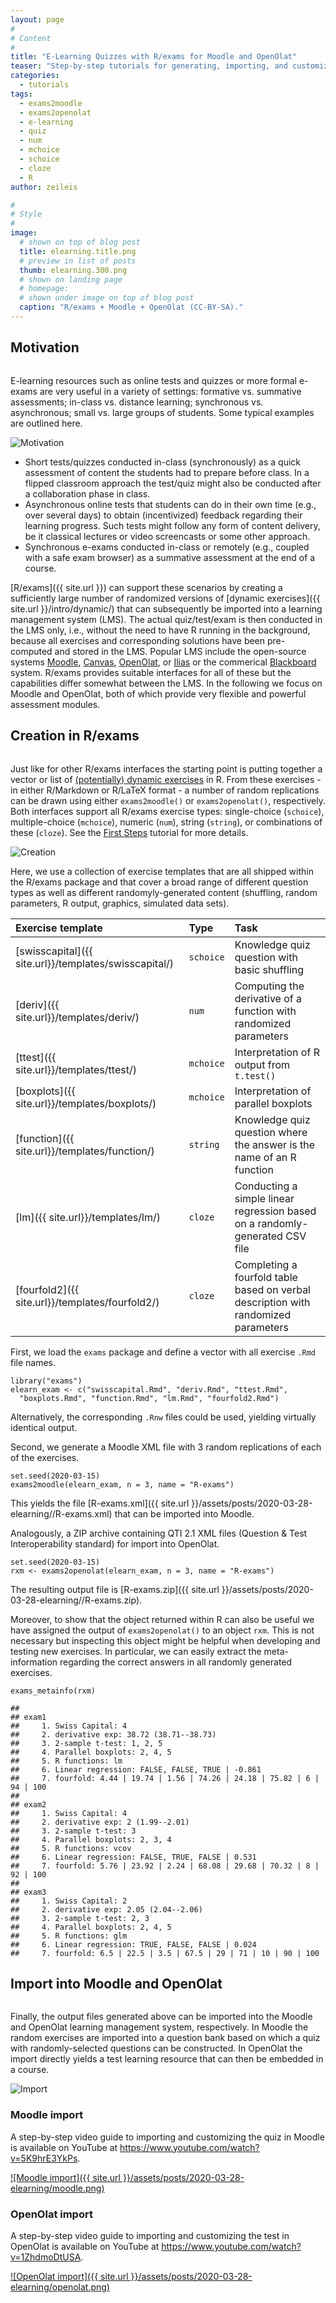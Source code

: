 ```yaml
---
layout: page
#
# Content
#
title: "E-Learning Quizzes with R/exams for Moodle and OpenOlat"
teaser: "Step-by-step tutorials for generating, importing, and customizing online tests and quizzes using exams2moodle() and exams2openolat() in R/exams."
categories:
  - tutorials
tags:
  - exams2moodle
  - exams2openolat
  - e-learning
  - quiz
  - num
  - mchoice
  - schoice
  - cloze
  - R
author: zeileis

#
# Style
#
image:
  # shown on top of blog post
  title: elearning.title.png
  # preview in list of posts
  thumb: elearning.300.png
  # shown on landing page
  # homepage:
  # shown under image on top of blog post
  caption: "R/exams + Moodle + OpenOlat (CC-BY-SA)."
---
```



## Motivation

<div class='row t20 b20'>
  <div class='small-8 medium-9 columns'>

<p>E-learning resources such as online tests and quizzes or more formal e-exams are very useful in a variety of settings: formative vs. summative assessments; in-class vs. distance learning; synchronous vs. asynchronous; small vs. large groups of students. Some typical examples are outlined here.</p>

  </div>
  <div class='small-4 medium-3 columns'>
    <img src="{{ site.url }}/images/elearning-goal.svg" alt="Motivation"/>
  </div>
</div>


* Short tests/quizzes conducted in-class (synchronously) as a quick assessment of content the students had to prepare before class. In a flipped classroom approach the test/quiz might also be conducted after a collaboration phase in class.
* Asynchronous online tests that students can do in their own time (e.g., over several days) to obtain (incentivized) feedback regarding their learning progress. Such tests might follow any form of content delivery, be it classical lectures or video screencasts or some other approach.
* Synchronous e-exams conducted in-class or remotely (e.g., coupled with a safe exam browser) as a summative assessment at the end of a course.

[R/exams]({{ site.url }}) can support these scenarios by creating a sufficiently large number of randomized versions of [dynamic exercises]({{ site.url }}/intro/dynamic/) that can subsequently be imported into a learning management system (LMS). The actual quiz/test/exam is then conducted in the LMS only, i.e., without the need to have R running in the background, because all exercises and corresponding solutions have been pre-computed and stored in the LMS. Popular LMS include the open-source systems [Moodle](https://moodle.org/), [Canvas](https://www.instructure.com/canvas/), [OpenOlat](https://www.openolat.com/?lang=en), or [Ilias](https://www.ilias.de/en/) or the commerical [Blackboard](https://www.blackboard.com/) system. R/exams provides suitable interfaces for all of these but the capabilities differ somewhat between the LMS. In the following we focus on Moodle and OpenOlat, both of which provide very flexible and powerful assessment modules.


## Creation in R/exams

<div class='row t20 b20'>
  <div class='small-8 medium-9 columns'>

<p>Just like for other R/exams interfaces the starting point is putting together a vector or list of <a href="{{ site.url }}/intro/dynamic/">(potentially) dynamic exercises</a> in R. From these exercises - in either R/Markdown or R/LaTeX format - a number of random replications can be drawn using either <code class="highlighter-rouge">exams2moodle()</code> or <code class="highlighter-rouge">exams2openolat()</code>, respectively. Both interfaces support all R/exams exercise types: single-choice (<code class="highlighter-rouge">schoice</code>), multiple-choice (<code class="highlighter-rouge">mchoice</code>), numeric (<code class="highlighter-rouge">num</code>), string (<code class="highlighter-rouge">string</code>), or combinations of these (<code class="highlighter-rouge">cloze</code>). See the <a href="{{ site.url }}/tutorials/first_steps/">First Steps</a> tutorial for more details.</p>

  </div>
  <div class='small-4 medium-3 columns'>
    <img src="{{ site.url }}/images/elearning-create.svg" alt="Creation"/>
  </div>
</div>

Here, we use a collection of exercise templates that are all shipped within the R/exams package and that cover a broad range of different question types as well as different randomyly-generated content (shuffling, random parameters, R output, graphics, simulated data sets).


| Exercise template                                     | Type      | Task                                                                               |
|:------------------------------------------------------|:----------|:-----------------------------------------------------------------------------------|
| [swisscapital]({{ site.url}}/templates/swisscapital/) | `schoice` | Knowledge quiz question with basic shuffling                                       |
| [deriv]({{ site.url}}/templates/deriv/)               | `num`     | Computing the derivative of a function with randomized parameters                  |
| [ttest]({{ site.url}}/templates/ttest/)               | `mchoice` | Interpretation of R output from `t.test()`                                         |
| [boxplots]({{ site.url}}/templates/boxplots/)         | `mchoice` | Interpretation of parallel boxplots                                                |
| [function]({{ site.url}}/templates/function/)         | `string`  | Knowledge quiz question where the answer is the name of an R function              |
| [lm]({{ site.url}}/templates/lm/)                     | `cloze`   | Conducting a simple linear regression based on a randomly-generated CSV file       |
| [fourfold2]({{ site.url}}/templates/fourfold2/)       | `cloze`   | Completing a fourfold table based on verbal description with randomized parameters |

First, we load the `exams` package and define a vector with all exercise `.Rmd` file names.


<pre><code class="prettyprint ">library(&quot;exams&quot;)
elearn_exam &lt;- c(&quot;swisscapital.Rmd&quot;, &quot;deriv.Rmd&quot;, &quot;ttest.Rmd&quot;,
  &quot;boxplots.Rmd&quot;, &quot;function.Rmd&quot;, &quot;lm.Rmd&quot;, &quot;fourfold2.Rmd&quot;)</code></pre>

Alternatively, the corresponding `.Rnw` files could be used, yielding virtually identical output.



Second, we generate a Moodle XML file with 3 random replications of each of the exercises.


<pre><code class="prettyprint ">set.seed(2020-03-15)
exams2moodle(elearn_exam, n = 3, name = &quot;R-exams&quot;)</code></pre>

This yields the file [R-exams.xml]({{ site.url }}/assets/posts/2020-03-28-elearning//R-exams.xml) that can be imported into Moodle.

Analogously, a ZIP archive containing QTI 2.1 XML files (Question & Test Interoperability standard) for import into OpenOlat.


<pre><code class="prettyprint ">set.seed(2020-03-15)
rxm &lt;- exams2openolat(elearn_exam, n = 3, name = &quot;R-exams&quot;)</code></pre>

The resulting output file is [R-exams.zip]({{ site.url }}/assets/posts/2020-03-28-elearning//R-exams.zip).

Moreover, to show that the object returned within R can also be useful we have assigned the output of `exams2openolat()` to an object `rxm`. This is not necessary but inspecting this object might be helpful when developing and testing new exercises. In particular, we can easily extract the meta-information regarding the correct answers in all randomly generated exercises.


<pre><code class="prettyprint ">exams_metainfo(rxm)</code></pre>



<pre><code>## 
## exam1
##     1. Swiss Capital: 4
##     2. derivative exp: 38.72 (38.71--38.73)
##     3. 2-sample t-test: 1, 2, 5
##     4. Parallel boxplots: 2, 4, 5
##     5. R functions: lm
##     6. Linear regression: FALSE, FALSE, TRUE | -0.861
##     7. fourfold: 4.44 | 19.74 | 1.56 | 74.26 | 24.18 | 75.82 | 6 | 94 | 100
## 
## exam2
##     1. Swiss Capital: 4
##     2. derivative exp: 2 (1.99--2.01)
##     3. 2-sample t-test: 3
##     4. Parallel boxplots: 2, 3, 4
##     5. R functions: vcov
##     6. Linear regression: FALSE, TRUE, FALSE | 0.531
##     7. fourfold: 5.76 | 23.92 | 2.24 | 68.08 | 29.68 | 70.32 | 8 | 92 | 100
## 
## exam3
##     1. Swiss Capital: 2
##     2. derivative exp: 2.05 (2.04--2.06)
##     3. 2-sample t-test: 2, 3
##     4. Parallel boxplots: 2, 4, 5
##     5. R functions: glm
##     6. Linear regression: TRUE, FALSE, FALSE | 0.024
##     7. fourfold: 6.5 | 22.5 | 3.5 | 67.5 | 29 | 71 | 10 | 90 | 100
</code></pre>

## Import into Moodle and OpenOlat

<div class='row t20 b20'>
  <div class='small-8 medium-9 columns'>

<p>Finally, the output files generated above can be imported into the Moodle and OpenOlat learning management system, respectively. In Moodle the random exercises are imported into a question bank based on which a quiz with randomly-selected questions can be constructed. In OpenOlat the import directly yields a test learning resource that can then be embedded in a course.</p>

  </div>
  <div class='small-4 medium-3 columns'>
    <img src="{{ site.url }}/images/elearning-import.svg" alt="Import"/>
  </div>
</div>


### Moodle import

A step-by-step video guide to importing and customizing the quiz in Moodle is available on YouTube at <https://www.youtube.com/watch?v=5K9hrE3YkPs>.

[![Moodle import]({{ site.url }}/assets/posts/2020-03-28-elearning/moodle.png)](https://www.youtube.com/watch?v=5K9hrE3YkPs)

### OpenOlat import

A step-by-step video guide to importing and customizing the test in OpenOlat is available on YouTube at <https://www.youtube.com/watch?v=1ZhdmoDtUSA>.

[![OpenOlat import]({{ site.url }}/assets/posts/2020-03-28-elearning/openolat.png)](https://www.youtube.com/watch?v=1ZhdmoDtUSA)

